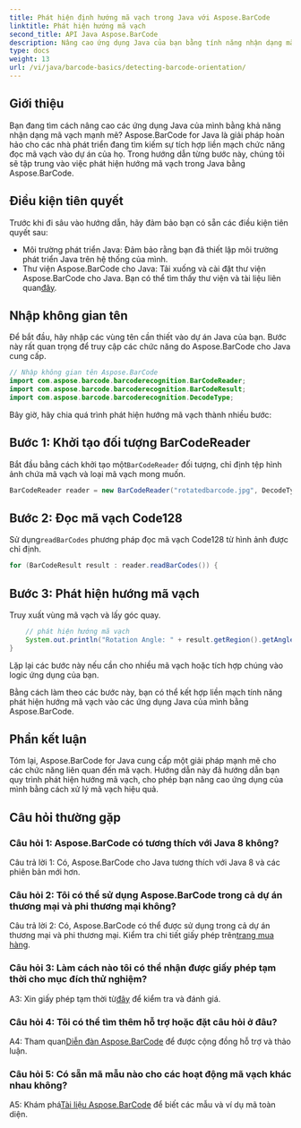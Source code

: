 ```yaml
---
title: Phát hiện định hướng mã vạch trong Java với Aspose.BarCode
linktitle: Phát hiện hướng mã vạch
second_title: API Java Aspose.BarCode
description: Nâng cao ứng dụng Java của bạn bằng tính năng nhận dạng mã vạch bằng Aspose.BarCode for Java. Hãy làm theo hướng dẫn từng bước của chúng tôi để dễ dàng phát hiện hướng mã vạch.
type: docs
weight: 13
url: /vi/java/barcode-basics/detecting-barcode-orientation/
---
```

## Giới thiệu

Bạn đang tìm cách nâng cao các ứng dụng Java của mình bằng khả năng nhận dạng mã vạch mạnh mẽ? Aspose.BarCode for Java là giải pháp hoàn hảo cho các nhà phát triển đang tìm kiếm sự tích hợp liền mạch chức năng đọc mã vạch vào dự án của họ. Trong hướng dẫn từng bước này, chúng tôi sẽ tập trung vào việc phát hiện hướng mã vạch trong Java bằng Aspose.BarCode.

## Điều kiện tiên quyết

Trước khi đi sâu vào hướng dẫn, hãy đảm bảo bạn có sẵn các điều kiện tiên quyết sau:

- Môi trường phát triển Java: Đảm bảo rằng bạn đã thiết lập môi trường phát triển Java trên hệ thống của mình.
-  Thư viện Aspose.BarCode cho Java: Tải xuống và cài đặt thư viện Aspose.BarCode cho Java. Bạn có thể tìm thấy thư viện và tài liệu liên quan[đây](https://releases.aspose.com/barcode/java/).

## Nhập không gian tên

Để bắt đầu, hãy nhập các vùng tên cần thiết vào dự án Java của bạn. Bước này rất quan trọng để truy cập các chức năng do Aspose.BarCode cho Java cung cấp.

```java
// Nhập không gian tên Aspose.BarCode
import com.aspose.barcode.barcoderecognition.BarCodeReader;
import com.aspose.barcode.barcoderecognition.BarCodeResult;
import com.aspose.barcode.barcoderecognition.DecodeType;
```

Bây giờ, hãy chia quá trình phát hiện hướng mã vạch thành nhiều bước:

## Bước 1: Khởi tạo đối tượng BarCodeReader

 Bắt đầu bằng cách khởi tạo một`BarCodeReader` đối tượng, chỉ định tệp hình ảnh chứa mã vạch và loại mã vạch mong muốn.

```java
BarCodeReader reader = new BarCodeReader("rotatedbarcode.jpg", DecodeType.CODE_128);
```

## Bước 2: Đọc mã vạch Code128

 Sử dụng`readBarCodes` phương pháp đọc mã vạch Code128 từ hình ảnh được chỉ định.

```java
for (BarCodeResult result : reader.readBarCodes()) {
```

## Bước 3: Phát hiện hướng mã vạch

Truy xuất vùng mã vạch và lấy góc quay.

```java
    // phát hiện hướng mã vạch
    System.out.println("Rotation Angle: " + result.getRegion().getAngle());
}
```

Lặp lại các bước này nếu cần cho nhiều mã vạch hoặc tích hợp chúng vào logic ứng dụng của bạn.

Bằng cách làm theo các bước này, bạn có thể kết hợp liền mạch tính năng phát hiện hướng mã vạch vào các ứng dụng Java của mình bằng Aspose.BarCode.

## Phần kết luận

Tóm lại, Aspose.BarCode for Java cung cấp một giải pháp mạnh mẽ cho các chức năng liên quan đến mã vạch. Hướng dẫn này đã hướng dẫn bạn quy trình phát hiện hướng mã vạch, cho phép bạn nâng cao ứng dụng của mình bằng cách xử lý mã vạch hiệu quả.

## Câu hỏi thường gặp

### Câu hỏi 1: Aspose.BarCode có tương thích với Java 8 không?

Câu trả lời 1: Có, Aspose.BarCode cho Java tương thích với Java 8 và các phiên bản mới hơn.

### Câu hỏi 2: Tôi có thể sử dụng Aspose.BarCode trong cả dự án thương mại và phi thương mại không?

 Câu trả lời 2: Có, Aspose.BarCode có thể được sử dụng trong cả dự án thương mại và phi thương mại. Kiểm tra chi tiết giấy phép trên[trang mua hàng](https://purchase.aspose.com/buy).

### Câu hỏi 3: Làm cách nào tôi có thể nhận được giấy phép tạm thời cho mục đích thử nghiệm?

 A3: Xin giấy phép tạm thời từ[đây](https://purchase.aspose.com/temporary-license/) để kiểm tra và đánh giá.

### Câu hỏi 4: Tôi có thể tìm thêm hỗ trợ hoặc đặt câu hỏi ở đâu?

 A4: Tham quan[Diễn đàn Aspose.BarCode](https://forum.aspose.com/c/barcode/13) để được cộng đồng hỗ trợ và thảo luận.

### Câu hỏi 5: Có sẵn mã mẫu nào cho các hoạt động mã vạch khác nhau không?

 A5: Khám phá[Tài liệu Aspose.BarCode](https://reference.aspose.com/barcode/java/) để biết các mẫu và ví dụ mã toàn diện.